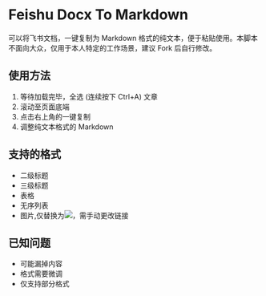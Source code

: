 # Feishu Docx To Markdown

可以将飞书文档，一键复制为 Markdown 格式的纯文本，便于粘贴使用。本脚本不面向大众，仅用于本人特定的工作场景，建议 Fork 后自行修改。

## 使用方法

1. 等待加载完毕，全选 (连续按下 Ctrl+A) 文章
2. 滚动至页面底端
3. 点击右上角的一键复制
4. 调整纯文本格式的 Markdown

## 支持的格式

- 二级标题
- 三级标题
- 表格
- 无序列表
- 图片,仅替换为![](https://)，需手动更改链接

## 已知问题

- 可能漏掉内容
- 格式需要微调
- 仅支持部分格式